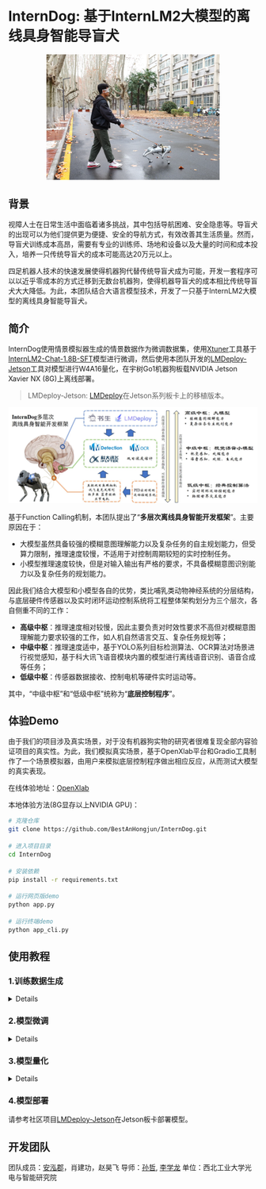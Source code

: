 # InternDog: 基于InternLM2大模型的离线具身智能导盲犬

<div align="center"><img src="attach/InternDog.jpg" width="350"></div>

## 背景
视障人士在日常生活中面临着诸多挑战，其中包括导航困难、安全隐患等。导盲犬的出现可以为他们提供更为便捷、安全的导航方式，有效改善其生活质量。然而，导盲犬训练成本高昂，需要有专业的训练师、场地和设备以及大量的时间和成本投入，培养一只传统导盲犬的成本可能高达20万元以上。

四足机器人技术的快速发展使得机器狗代替传统导盲犬成为可能，开发一套程序可以以近乎零成本的方式迁移到无数台机器狗，使得机器导盲犬的成本相比传统导盲犬大大降低。为此，本团队结合大语言模型技术，开发了一只基于InternLM2大模型的离线具身智能导盲犬。

## 简介

InternDog使用情景模拟器生成的情景数据作为微调数据集，使用[Xtuner](https://github.com/InternLM/xtuner)工具基于[InternLM2-Chat-1.8B-SFT](https://modelscope.cn/models/Shanghai_AI_Laboratory/internlm2-chat-1_8b-sft/summary)模型进行微调，然后使用本团队开发的[LMDeploy-Jetson](https://github.com/BestAnHongjun/LMDeploy-Jetson)工具对模型进行W4A16量化，在宇树Go1机器狗板载NVIDIA Jetson Xavier NX (8G)上离线部署。

> LMDeploy-Jetson: [LMDeploy](https://github.com/InternLM/lmdeploy)在Jetson系列板卡上的移植版本。

![](./attach/framework.jpg)

基于Function Calling机制，本团队提出了“**多层次离线具身智能开发框架**”。主要原因在于：
* 大模型虽然具备较强的模糊意图理解能力以及复杂任务的自主规划能力，但受算力限制，推理速度较慢，不适用于对控制周期较短的实时控制任务。
* 小模型推理速度较快，但是对输入输出有严格的要求，不具备模糊意图识别能力以及复杂任务的规划能力。

因此我们结合大模型和小模型各自的优势，类比哺乳类动物神经系统的分层结构，与底层硬件传感器以及实时闭环运动控制系统将工程整体架构划分为三个层次，各自侧重不同的工作：

* **高级中枢**：推理速度相对较慢，因此主要负责对时效性要求不高但对模糊意图理解能力要求较强的工作，如人机自然语言交互、复杂任务规划等；
* **中级中枢**：推理速度适中，基于YOLO系列目标检测算法、OCR算法对场景进行视觉感知，基于科大讯飞语音模块内置的模型进行离线语音识别、语音合成等任务；
* **低级中枢**：传感器数据接收、控制电机等硬件实时运动等。

其中，“中级中枢”和“低级中枢”统称为“**底层控制程序**”。

## 体验Demo

由于我们的项目涉及真实场景，对于没有机器狗实物的研究者很难复现全部内容验证项目的真实性。为此，我们模拟真实场景，基于OpenXlab平台和Gradio工具制作了一个场景模拟器，由用户来模拟底层控制程序做出相应反应，从而测试大模型的真实表现。

在线体验地址：[OpenXlab](https://openxlab.org.cn/apps/detail/Coder-AN/InternDog)

本地体验方法(8G显存以上NVIDIA GPU)：

```sh
# 克隆仓库
git clone https://github.com/BestAnHongjun/InternDog.git

# 进入项目目录
cd InternDog

# 安装依赖
pip install -r requirements.txt

# 运行网页版demo
python app.py

# 运行终端demo
python app_cli.py
```

## 使用教程

### 1.训练数据生成

<details>

使用本项目开发的场景模拟器生成训练数据。

```sh
cd data
python gen_all_data.py
```

</details>

### 2.模型微调

<details>

安装依赖项。

```sh
pip install -r requirements_all.txt
```

下载[InternLM2-Chat-1.8B-SFT](https://modelscope.cn/models/Shanghai_AI_Laboratory/internlm2-chat-1_8b-sft/summary)大模型。

```sh
python python fine-tune/download_pretrain_model.py 
```

基于xtuner微调模型。

```sh
xtuner train ./fine-tune/internlm2_1_8b_qlora_lift_e3.py --deepspeed deepspeed_zero2
```

生成Adapter。

```sh
# 注意修改.sh文件第六行模型文件路径
./tools/1.convert_model.sh
```

合并Adapter。

```sh
# 注意修改模型路径
./tools/2.merge_model.sh
```

</details>

### 3.模型量化

<details>

W4A16量化模型。

```sh
# 注意修改模型路径
./tools/3.quantize_model.sh
```

转化为TurboMind模型。

```sh
# 注意修改模型路径
./tools/4.turbomind_model.sh
```

</details>

### 4.模型部署

请参考社区项目[LMDeploy-Jetson](https://github.com/BestAnHongjun/LMDeploy-Jetson)在Jetson板卡部署模型。

## 开发团队

团队成员：[安泓郡](https://www.anhongjun.top)，肖建功，赵昊飞
导师：[孙哲](https://iopen.nwpu.edu.cn/info/1251/2076.htm), [李学龙](https://iopen.nwpu.edu.cn/info/1015/1172.htm)
单位：西北工业大学光电与智能研究院
